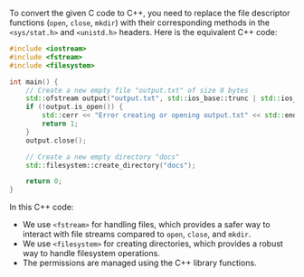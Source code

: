 To convert the given C code to C++, you need to replace the file descriptor functions (`open`, `close`, `mkdir`) with their corresponding methods in the `<sys/stat.h>` and `<unistd.h>` headers. Here is the equivalent C++ code:

```cpp
#include <iostream>
#include <fstream>
#include <filesystem>

int main() {
    // Create a new empty file "output.txt" of size 0 bytes
    std::ofstream output("output.txt", std::ios_base::trunc | std::ios_base::out);
    if (!output.is_open()) {
        std::cerr << "Error creating or opening output.txt" << std::endl;
        return 1;
    }
    output.close();

    // Create a new empty directory "docs"
    std::filesystem::create_directory("docs");

    return 0;
}
```

In this C++ code:
- We use `<fstream>` for handling files, which provides a safer way to interact with file streams compared to `open`, `close`, and `mkdir`.
- We use `<filesystem>` for creating directories, which provides a robust way to handle filesystem operations.
- The permissions are managed using the C++ library functions.
